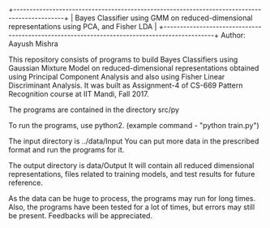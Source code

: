 +---------------------------------------------------------------------------------------------+
| Bayes Classifier using GMM on reduced-dimensional representations using PCA, and Fisher LDA |
+---------------------------------------------------------------------------------------------+
Author: Aayush Mishra

This repository consists of programs to build Bayes Classifiers using Gaussian Mixture Model on reduced-dimensional representations obtained using Principal Component Analysis and also using Fisher Linear Discriminant Analysis.
It was built as Assignment-4 of CS-669 Pattern Recognition course at IIT Mandi, Fall 2017.

The programs are contained in the directory src/py

To run the programs, use python2. (example command - "python train.py")

The input directory is ../data/Input
You can put more data in the prescribed format and run the programs for it.

The output directory is data/Output
It will contain all reduced dimensional representations, files related to training models, and test results for future reference.

As the data can be huge to process, the programs may run for long times.
Also, the programs have been tested for a lot of times, but errors may still be present. Feedbacks will be appreciated.

